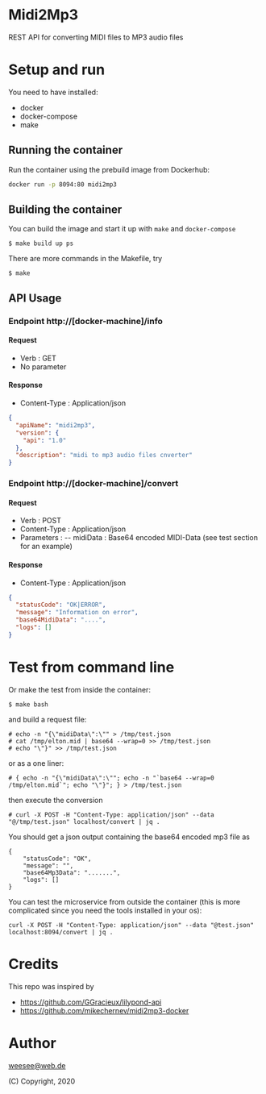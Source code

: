 Midi2Mp3
========

REST API for converting MIDI files to MP3 audio files

# Setup and run

You need to have installed:

* docker
* docker-compose
* make

## Running the container

Run the container using the prebuild image from Dockerhub:

```bash
docker run -p 8094:80 midi2mp3
```

## Building the container 

You can build the image and start it up with ```make``` and ```docker-compose```

    $ make build up ps

There are more commands in the Makefile, try

    $ make

## API Usage

### Endpoint http://[docker-machine]/info

#### Request
- Verb : GET
- No parameter
	
#### Response
- Content-Type : Application/json
```json
{
  "apiName": "midi2mp3",
  "version": {
    "api": "1.0"
  },
  "description": "midi to mp3 audio files cnverter"
}
```  
	
### Endpoint http://[docker-machine]/convert
	
#### Request	
- Verb : POST
- Content-Type : Application/json
- Parameters :
-- midiData : Base64 encoded MIDI-Data (see test section for an example)
	
#### Response
- Content-Type : Application/json
```json  
{
  "statusCode": "OK|ERROR",
  "message": "Information on error",
  "base64MidiData": "....",
  "logs": []
}
```


# Test from command line

Or make the test from inside the container:

    $ make bash

and build a request file:

    # echo -n "{\"midiData\":\"" > /tmp/test.json
    # cat /tmp/elton.mid | base64 --wrap=0 >> /tmp/test.json
    # echo "\"}" >> /tmp/test.json

or as a one liner:

    # { echo -n "{\"midiData\":\""; echo -n "`base64 --wrap=0 /tmp/elton.mid`"; echo "\"}"; } > /tmp/test.json

then execute the conversion 

    # curl -X POST -H "Content-Type: application/json" --data "@/tmp/test.json" localhost/convert | jq .

You should get a json output containing the base64 encoded mp3 file as

    {
        "statusCode": "OK",
        "message": "",
        "base64Mp3Data": ".......",
        "logs": []
    }

You can test the microservice from outside the container (this is more complicated since you need the tools installed in your os):

    curl -X POST -H "Content-Type: application/json" --data "@test.json" localhost:8094/convert | jq .


# Credits

This repo was inspired by

* https://github.com/GGracieux/lilypond-api
* https://github.com/mikechernev/midi2mp3-docker

# Author

weesee@web.de

(C) Copyright, 2020




    
